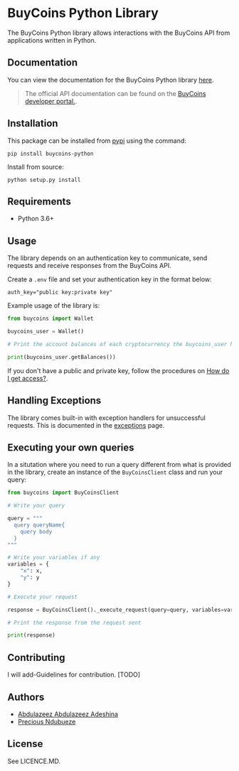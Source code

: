 # BuyCoins Python Library

The BuyCoins Python library allows interactions with the BuyCoins API from applications written in Python.

## Documentation

You can view the documentation for the BuyCoins Python library [here](https://buycoins.youngest.dev).

> The official API documentation can be found on the [BuyCoins developer portal.](https://https://developers.buycoins.africa/).

## Installation

This package can be installed from [pypi]() using the command:

```shell
pip install buycoins-python
```

Install from source:

```shell
python setup.py install
```

## Requirements

- Python 3.6+

## Usage

The library depends on an authentication key to communicate, send requests and receive responses from the BuyCoins API.

Create a `.env` file and set your authentication key in the format below:

```dotenv
auth_key="public key:private key"
```

Example usage of the library is:

```python
from buycoins import Wallet

buycoins_user = Wallet()

# Print the account balances of each cryptocurrency the buycoins_user have.

print(buycoins_user.getBalances())
```

If you don't have a public and private key, follow the procedures
on [How do I get access?](https://developers.buycoins.africa/#how-do-i-get-access).

## Handling Exceptions

The library comes built-in with exception handlers for unsuccessful requests. This is documented in
the [exceptions](https://buycoins.youngest.dev/exceptions) page.

## Executing your own queries

In a situtation where you need to run a query different from what is provided in the library, create an instance of
the `BuyCoinsClient` class and run your query:

```python
from buycoins import BuyCoinsClient

# Write your query

query = """
  query queryName{
    query body
  }
"""

# Write your variables if any
variables = {
    "x": x,
    "y": y
}

# Execute your request

response = BuyCoinsClient()._execute_request(query=query, variables=variables)

# Print the response from the request sent

print(response)
```

## Contributing

I will add-Guidelines for contribution. [TODO]

## Authors

- [Abdulazeez Abdulazeez Adeshina](https://twitter.com/kvng_zeez)
- [Precious Ndubueze](https://twitter.com/pgabbyprecious)

## License

See LICENCE.MD.
